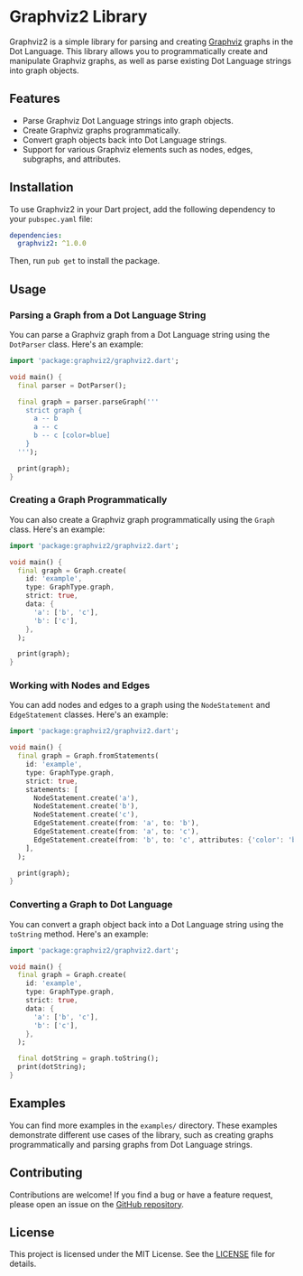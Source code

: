 # Graphviz2 Library

Graphviz2 is a simple library for parsing and creating [Graphviz](https://graphviz.org/) graphs in the Dot Language. This library allows you to programmatically create and manipulate Graphviz graphs, as well as parse existing Dot Language strings into graph objects.

## Features

- Parse Graphviz Dot Language strings into graph objects.
- Create Graphviz graphs programmatically.
- Convert graph objects back into Dot Language strings.
- Support for various Graphviz elements such as nodes, edges, subgraphs, and attributes.

## Installation

To use Graphviz2 in your Dart project, add the following dependency to your `pubspec.yaml` file:

```yaml
dependencies:
  graphviz2: ^1.0.0
```

Then, run `pub get` to install the package.

## Usage

### Parsing a Graph from a Dot Language String

You can parse a Graphviz graph from a Dot Language string using the `DotParser` class. Here's an example:

```dart
import 'package:graphviz2/graphviz2.dart';

void main() {
  final parser = DotParser();

  final graph = parser.parseGraph('''
    strict graph {
      a -- b
      a -- c
      b -- c [color=blue]
    }
  ''');

  print(graph);
}
```

### Creating a Graph Programmatically

You can also create a Graphviz graph programmatically using the `Graph` class. Here's an example:

```dart
import 'package:graphviz2/graphviz2.dart';

void main() {
  final graph = Graph.create(
    id: 'example',
    type: GraphType.graph,
    strict: true,
    data: {
      'a': ['b', 'c'],
      'b': ['c'],
    },
  );

  print(graph);
}
```

### Working with Nodes and Edges

You can add nodes and edges to a graph using the `NodeStatement` and `EdgeStatement` classes. Here's an example:

```dart
import 'package:graphviz2/graphviz2.dart';

void main() {
  final graph = Graph.fromStatements(
    id: 'example',
    type: GraphType.graph,
    strict: true,
    statements: [
      NodeStatement.create('a'),
      NodeStatement.create('b'),
      NodeStatement.create('c'),
      EdgeStatement.create(from: 'a', to: 'b'),
      EdgeStatement.create(from: 'a', to: 'c'),
      EdgeStatement.create(from: 'b', to: 'c', attributes: {'color': 'blue'}),
    ],
  );

  print(graph);
}
```

### Converting a Graph to Dot Language

You can convert a graph object back into a Dot Language string using the `toString` method. Here's an example:

```dart
import 'package:graphviz2/graphviz2.dart';

void main() {
  final graph = Graph.create(
    id: 'example',
    type: GraphType.graph,
    strict: true,
    data: {
      'a': ['b', 'c'],
      'b': ['c'],
    },
  );

  final dotString = graph.toString();
  print(dotString);
}
```

## Examples

You can find more examples in the `examples/` directory. These examples demonstrate different use cases of the library, such as creating graphs programmatically and parsing graphs from Dot Language strings.

## Contributing

Contributions are welcome! If you find a bug or have a feature request, please open an issue on the [GitHub repository](https://github.com/breitburg/graphviz).

## License

This project is licensed under the MIT License. See the [LICENSE](LICENSE) file for details.
